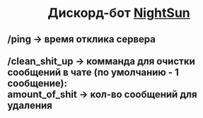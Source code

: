 <h1 align="center">Дискорд-бот <a href="https://discord.gg/qQfxTnm8rc" target="_blank">NightSun</a></h1>
<h2>
/ping -> время отклика сервера<br><br>
/clean_shit_up -> комманда для очистки сообщений в чате (по умолчанию - 1 сообщение):<br>
  amount_of_shit -> кол-во сообщений для удаления

</h2>

